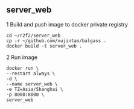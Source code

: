 ## server_web

1 Build and push image to docker private registry

```
cd ~/r2f2/server_web
cp -r ~/github.com/xujintao/balgass .
docker build -t server_web .
```

2 Run image

```
docker run \
--restart always \
-d \
--name server_web \
-e TZ=Asia/Shanghai \
-p 8000:8000 \
server_web
```
